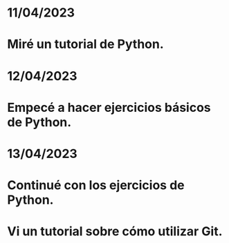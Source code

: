 # 11/04/2023
# Miré un tutorial de Python.
# 12/04/2023
# Empecé a hacer ejercicios básicos de Python.
# 13/04/2023
# Continué con los ejercicios de Python.
# Vi un tutorial sobre cómo utilizar Git.

